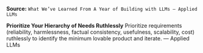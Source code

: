 **Source:** `What We’ve Learned From A Year of Building with LLMs – Applied LLMs`

**Prioritize Your Hierarchy of Needs Ruthlessly**
Prioritize requirements (reliability, harmlessness, factual consistency, usefulness, scalability, cost) ruthlessly to identify the minimum lovable product and iterate. — Applied LLMs
